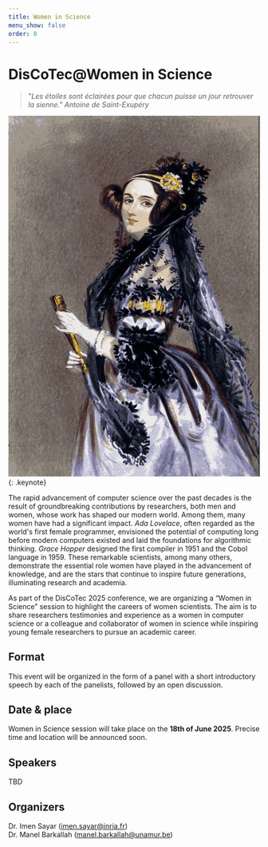 ```yaml
---
title: Women in Science
menu_show: false
order: 0
---
```


# DisCoTec@Women in Science
>"*Les étoiles sont éclairées pour que chacun puisse un jour retrouver la sienne." 
Antoine de Saint-Exupéry*

![Ada Lovelace](./Ada_Lovelace.png "*Portrait of Ada Lovelace taken from https://commons.wikimedia.org/wiki/ (licensed under the Creative Commons Attribution-Share Alike 4.0 International license)*"){: .keynote}

The rapid advancement of computer science over the past decades is the result of groundbreaking contributions by researchers, both men and women, whose work has shaped our modern world. Among them, many women have had a significant impact. *Ada Lovelace*, often regarded as the world's first female programmer, envisioned the potential of computing long before modern computers existed and laid the foundations for algorithmic thinking. *Grace Hopper* designed the first compiler in 1951 and the Cobol language in 1959. These remarkable scientists, among many others, demonstrate the essential role women have played in the advancement of knowledge, and are the stars that continue to inspire future generations, illuminating research and academia. 


As part of the DisCoTec 2025 conference, we are organizing a “Women in Science” session to highlight the careers of women scientists.
The aim is to share researchers testimonies and experience as a women in computer science or a colleague and collaborator of women in science while inspiring young female researchers to pursue an academic career.

## Format
This event will be organized in the form of a panel with a short introductory speech by each of the panelists, followed by an open discussion.

## Date & place
Women in Science session will take place on the **18th of June 2025**. Precise time and location will be announced soon.

## Speakers 
TBD

## Organizers 
Dr. Imen Sayar (imen.sayar@inria.fr)  
Dr. Manel Barkallah (manel.barkallah@unamur.be)


